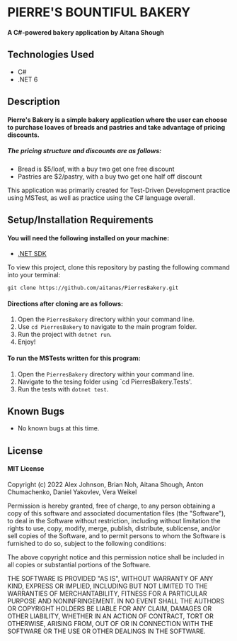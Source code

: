 # PIERRE'S BOUNTIFUL BAKERY

#### A C#-powered bakery application by Aitana Shough

## Technologies Used

* C#
* .NET 6

## Description

#### Pierre's Bakery is a simple bakery application where the user can choose to purchase loaves of breads and pastries and take advantage of pricing discounts. 

##### The pricing structure and discounts are as follows:
* Bread is $5/loaf, with a buy two get one free discount
* Pastries are $2/pastry, with a buy two get one half off discount

This application was primarily created for Test-Driven Development practice using MSTest, as well as practice using the C# language overall.

## Setup/Installation Requirements

#### You will need the following installed on your machine:
* [.NET SDK](https://dotnet.microsoft.com/en-us/download/dotnet/6.0)

To view this project, clone this repository by pasting the following command into your terminal:
```
git clone https://github.com/aitanas/PierresBakery.git
```

#### Directions after cloning are as follows:
1. Open the `PierresBakery` directory within your command line.
2. Use `cd PierresBakery` to navigate to the main program folder.
3. Run the project with `dotnet run`.
4. Enjoy!

#### To run the MSTests written for this program:
1. Open the `PierresBakery` directory within your command line.
2. Navigate to the tesing folder using `cd PierresBakery.Tests'.
3. Run the tests with `dotnet test`.

## Known Bugs

* No known bugs at this time.

## License

#### MIT License

Copyright (c) 2022 Alex Johnson, Brian Noh, Aitana Shough, Anton Chumachenko, Daniel Yakovlev, Vera Weikel

Permission is hereby granted, free of charge, to any person obtaining a copy
of this software and associated documentation files (the "Software"), to deal
in the Software without restriction, including without limitation the rights
to use, copy, modify, merge, publish, distribute, sublicense, and/or sell
copies of the Software, and to permit persons to whom the Software is
furnished to do so, subject to the following conditions:

The above copyright notice and this permission notice shall be included in all
copies or substantial portions of the Software.

THE SOFTWARE IS PROVIDED "AS IS", WITHOUT WARRANTY OF ANY KIND, EXPRESS OR IMPLIED, 
INCLUDING BUT NOT LIMITED TO THE WARRANTIES OF MERCHANTABILITY, FITNESS FOR A PARTICULAR 
PURPOSE AND NONINFRINGEMENT. IN NO EVENT SHALL THE AUTHORS OR COPYRIGHT HOLDERS 
BE LIABLE FOR ANY CLAIM, DAMAGES OR OTHER LIABILITY, WHETHER IN AN ACTION OF CONTRACT,
TORT OR OTHERWISE, ARISING FROM, OUT OF OR IN CONNECTION WITH THE SOFTWARE OR THE USE
OR OTHER DEALINGS IN THE SOFTWARE.